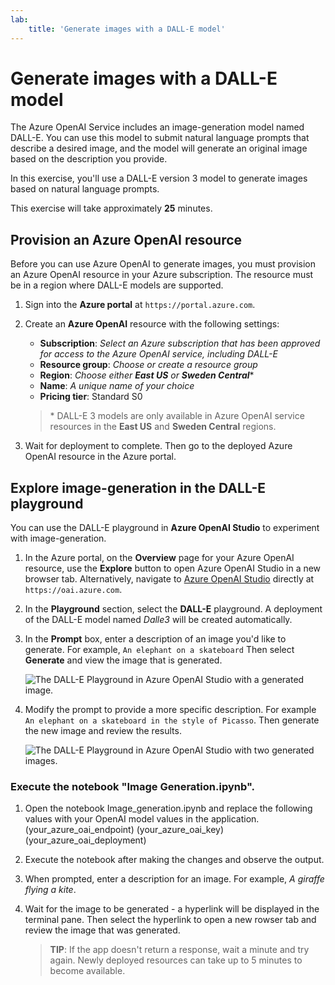 ```yaml
---
lab:
    title: 'Generate images with a DALL-E model'
---
```


# Generate images with a DALL-E model

The Azure OpenAI Service includes an image-generation model named DALL-E. You can use this model to submit natural language prompts that describe a desired image, and the model will generate an original image based on the description you provide.

In this exercise, you'll use a DALL-E version 3 model to generate images based on natural language prompts.

This exercise will take approximately **25** minutes.

## Provision an Azure OpenAI resource

Before you can use Azure OpenAI to generate images, you must provision an Azure OpenAI resource in your Azure subscription. The resource must be in a region where DALL-E models are supported.

1. Sign into the **Azure portal** at `https://portal.azure.com`.
2. Create an **Azure OpenAI** resource with the following settings:
    - **Subscription**: *Select an Azure subscription that has been approved for access to the Azure OpenAI service, including DALL-E*
    - **Resource group**: *Choose or create a resource group*
    - **Region**: *Choose either **East US** or **Sweden Central***\*
    - **Name**: *A unique name of your choice*
    - **Pricing tier**: Standard S0

    > \* DALL-E 3 models are only available in Azure OpenAI service resources in the **East US** and **Sweden Central** regions.

3. Wait for deployment to complete. Then go to the deployed Azure OpenAI resource in the Azure portal.

## Explore image-generation in the DALL-E playground

You can use the DALL-E playground in **Azure OpenAI Studio** to experiment with image-generation.

1. In the Azure portal, on the **Overview** page for your Azure OpenAI resource, use the **Explore** button to open Azure OpenAI Studio in a new browser tab. Alternatively, navigate to [Azure OpenAI Studio](https://oai.azure.com) directly at `https://oai.azure.com`.
2. In the **Playground** section, select the **DALL-E** playground. A deployment of the DALL-E model named *Dalle3* will be created automatically.
3. In the **Prompt** box, enter a description of an image you'd like to generate. For example, `An elephant on a skateboard` Then select **Generate** and view the image that is generated.

    ![The DALL-E Playground in Azure OpenAI Studio with a generated image.](../media/dall-e-playground.png)

4. Modify the prompt to provide a more specific description. For example `An elephant on a skateboard in the style of Picasso`. Then generate the new image and review the results.

    ![The DALL-E Playground in Azure OpenAI Studio with two generated images.](../media/dall-e-playground-new-image.png)

### Execute the notebook "Image Generation.ipynb".

1. Open the notebook Image_generation.ipynb and replace the following values with your OpenAI model values in the application.
        (your_azure_oai_endpoint)
        (your_azure_oai_key)
        (your_azure_oai_deployment)

2. Execute the notebook after making the changes and observe the output.

3. When prompted, enter a description for an image. For example, *A giraffe flying a kite*.

4. Wait for the image to be generated - a hyperlink will be displayed in the terminal pane. Then select the hyperlink to open a new rowser tab and review the image that was generated.

   > **TIP**: If the app doesn't return a response, wait a minute and try again. Newly deployed resources can take up to 5 minutes to become available.



